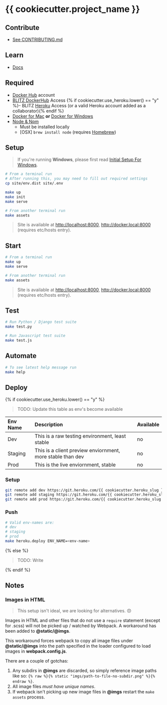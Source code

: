 [Docker for Mac]: https://docs.docker.com/docker-for-mac/install/  "Download Docker for Mac"
[Docker for Windows]: https://docs.docker.com/docker-for-windows/install/  "Download Docker for Windows"
[Docker Hub]: https://hub.docker.com/ "Docker Hub Homepage"
[BLITZ DockerHub]: https://hub.docker.com/u/blitzagency/ "BLITZ DockerHub"
[Node & Npm]: https://nodejs.org/en/download/ "Intsall Node"
[Homebrew]: http://brew.sh/ "Homebrew Homepage"
[Heroku]: https://www.heroku.com/ "Heroku Homepage"

# {{ cookiecutter.project_name }}

## Contribute

- [See CONTRIBUTING.md](./CONTRIBUTING.md)

## Learn

- [Docs](./docs)

## Required

- [Docker Hub] account
- [BLITZ DockerHub] Access
{% if cookiecutter.use_heroku.lower() == "y" %}- BLITZ [Heroku] Access (or a valid Heroku account added as a collaborator){% endif %}
- [Docker for Mac] __or__ [Docker for Windows]
- [Node & Npm]
    - Must be installed locally
    - [OSX] `brew install node` (requires [Homebrew])

## Setup

> If you're running __Windows__, please first read [Initial Setup For Windows](./docs/windows-setup.md).

```bash
# From a terminal run
# After running this, you may need to fill out required settings
cp site/env.dist site/.env

make up
make init
make serve

# From another terminal run
make assets
```

> Site is available at <http://localhost:8000>, <http://docker.local:8000> (requires etc/hosts entry).

## Start

```bash
# From a terminal run
make up
make serve

# From another terminal run
make assets
```

> Site is available at <http://localhost:8000>, <http://docker.local:8000> (requires etc/hosts entry).

## Test

```bash
# Run Python / Django test suite
make test.py

# Run Javascript test suite
make test.js
```

## Automate

```bash
# To see latest help message run
make help
```

## Deploy
{% if cookiecutter.use_heroku.lower() == "y" %}
> TODO: Update this table as env's become available

| Env Name | Description | Available |
|:-        | :-          | :-        | 
| Dev      | This is a raw testing environment, least stable | no
| Staging  | This is a client preview enviornment, more stable than dev | no
| Prod     | This is the live enviornment, stable | no

### Setup

```bash
git remote add dev https://git.heroku.com/{{ cookiecutter.heroku_slug }}-dev.git
git remote add staging https://git.heroku.com/{{ cookiecutter.heroku_slug }}-staging.git
git remote add prod https://git.heroku.com/{{ cookiecutter.heroku_slug }}-prod.git
```

### Push

```bash
# Valid env-names are:
# dev
# staging
# prod
make heroku.deploy ENV_NAME=<env-name>
```

{% else %}
> TODO: Write

{% endif %}

## Notes

### Images in HTML
> This setup isn't ideal, we are looking for alternatives. 😞

Images in HTML and other files that do not use a `require` statement (except for .scss) will not be picked up / watched by Webpack. A workaround has been added to __@static/@imgs__.

This workaround forces webpack to copy all image files under __@static/@imgs__ into the path specified in the loader configured to load images in __webpack.config.js__.

There are a couple of gotchas:


1. Any subdirs in __@imgs__ are discarded, so simply reference image paths like so: `{% raw %}{% static "imgs/path-to-file-no-subdir.png" %}{% endraw %}`.
2. All image files _must have unique names_.
3. If webpack isn't picking up new image files in __@imgs__ restart the `make assets` process.
